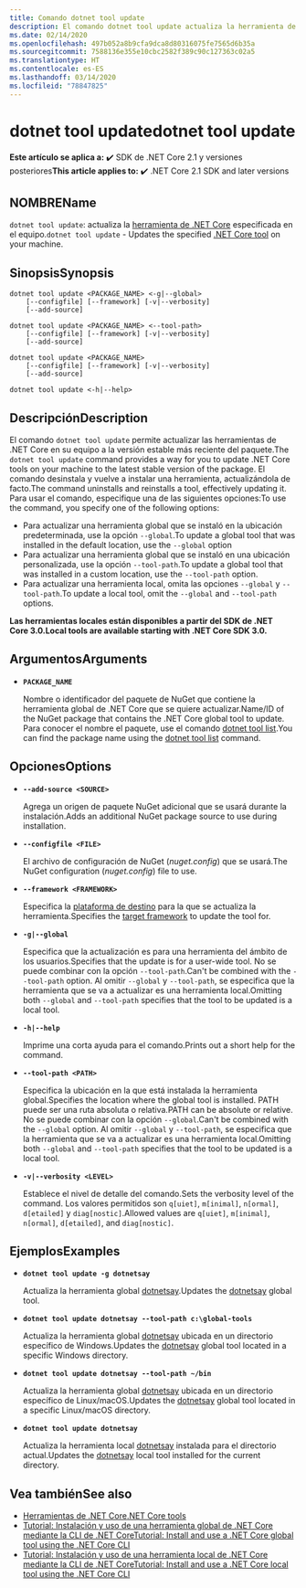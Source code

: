 ```yaml
---
title: Comando dotnet tool update
description: El comando dotnet tool update actualiza la herramienta de .NET Core en su equipo.
ms.date: 02/14/2020
ms.openlocfilehash: 497b052a8b9cfa9dca8d80316075fe7565d6b35a
ms.sourcegitcommit: 7588136e355e10cbc2582f389c90c127363c02a5
ms.translationtype: HT
ms.contentlocale: es-ES
ms.lasthandoff: 03/14/2020
ms.locfileid: "78847825"
---
```

# <a name="dotnet-tool-update"></a><span data-ttu-id="cb508-103">dotnet tool update</span><span class="sxs-lookup"><span data-stu-id="cb508-103">dotnet tool update</span></span>

<span data-ttu-id="cb508-104">**Este artículo se aplica a:** ✔️ SDK de .NET Core 2.1 y versiones posteriores</span><span class="sxs-lookup"><span data-stu-id="cb508-104">**This article applies to:** ✔️ .NET Core 2.1 SDK and later versions</span></span>

## <a name="name"></a><span data-ttu-id="cb508-105">NOMBRE</span><span class="sxs-lookup"><span data-stu-id="cb508-105">Name</span></span>

<span data-ttu-id="cb508-106">`dotnet tool update`: actualiza la [herramienta de .NET Core](global-tools.md) especificada en el equipo.</span><span class="sxs-lookup"><span data-stu-id="cb508-106">`dotnet tool update` - Updates the specified [.NET Core tool](global-tools.md) on your machine.</span></span>

## <a name="synopsis"></a><span data-ttu-id="cb508-107">Sinopsis</span><span class="sxs-lookup"><span data-stu-id="cb508-107">Synopsis</span></span>

```dotnetcli
dotnet tool update <PACKAGE_NAME> <-g|--global>
    [--configfile] [--framework] [-v|--verbosity]
    [--add-source]

dotnet tool update <PACKAGE_NAME> <--tool-path>
    [--configfile] [--framework] [-v|--verbosity]
    [--add-source]

dotnet tool update <PACKAGE_NAME>
    [--configfile] [--framework] [-v|--verbosity]
    [--add-source]

dotnet tool update <-h|--help>
```

## <a name="description"></a><span data-ttu-id="cb508-108">Descripción</span><span class="sxs-lookup"><span data-stu-id="cb508-108">Description</span></span>

<span data-ttu-id="cb508-109">El comando `dotnet tool update` permite actualizar las herramientas de .NET Core en su equipo a la versión estable más reciente del paquete.</span><span class="sxs-lookup"><span data-stu-id="cb508-109">The `dotnet tool update` command provides a way for you to update .NET Core tools on your machine to the latest stable version of the package.</span></span> <span data-ttu-id="cb508-110">El comando desinstala y vuelve a instalar una herramienta, actualizándola de facto.</span><span class="sxs-lookup"><span data-stu-id="cb508-110">The command uninstalls and reinstalls a tool, effectively updating it.</span></span> <span data-ttu-id="cb508-111">Para usar el comando, especifique una de las siguientes opciones:</span><span class="sxs-lookup"><span data-stu-id="cb508-111">To use the command, you specify one of the following options:</span></span>

* <span data-ttu-id="cb508-112">Para actualizar una herramienta global que se instaló en la ubicación predeterminada, use la opción `--global`.</span><span class="sxs-lookup"><span data-stu-id="cb508-112">To update a global tool that was installed in the default location, use the `--global` option</span></span>
* <span data-ttu-id="cb508-113">Para actualizar una herramienta global que se instaló en una ubicación personalizada, use la opción `--tool-path`.</span><span class="sxs-lookup"><span data-stu-id="cb508-113">To update a global tool that was installed in a custom location, use the `--tool-path` option.</span></span>
* <span data-ttu-id="cb508-114">Para actualizar una herramienta local, omita las opciones `--global` y `--tool-path`.</span><span class="sxs-lookup"><span data-stu-id="cb508-114">To update a local tool, omit the `--global` and `--tool-path` options.</span></span>

<span data-ttu-id="cb508-115">**Las herramientas locales están disponibles a partir del SDK de .NET Core 3.0.**</span><span class="sxs-lookup"><span data-stu-id="cb508-115">**Local tools are available starting with .NET Core SDK 3.0.**</span></span>

## <a name="arguments"></a><span data-ttu-id="cb508-116">Argumentos</span><span class="sxs-lookup"><span data-stu-id="cb508-116">Arguments</span></span>

- **`PACKAGE_NAME`**

  <span data-ttu-id="cb508-117">Nombre o identificador del paquete de NuGet que contiene la herramienta global de .NET Core que se quiere actualizar.</span><span class="sxs-lookup"><span data-stu-id="cb508-117">Name/ID of the NuGet package that contains the .NET Core global tool to update.</span></span> <span data-ttu-id="cb508-118">Para conocer el nombre el paquete, use el comando [dotnet tool list](dotnet-tool-list.md).</span><span class="sxs-lookup"><span data-stu-id="cb508-118">You can find the package name using the [dotnet tool list](dotnet-tool-list.md) command.</span></span>

## <a name="options"></a><span data-ttu-id="cb508-119">Opciones</span><span class="sxs-lookup"><span data-stu-id="cb508-119">Options</span></span>

- **`--add-source <SOURCE>`**

  <span data-ttu-id="cb508-120">Agrega un origen de paquete NuGet adicional que se usará durante la instalación.</span><span class="sxs-lookup"><span data-stu-id="cb508-120">Adds an additional NuGet package source to use during installation.</span></span>

- **`--configfile <FILE>`**

  <span data-ttu-id="cb508-121">El archivo de configuración de NuGet (*nuget.config*) que se usará.</span><span class="sxs-lookup"><span data-stu-id="cb508-121">The NuGet configuration (*nuget.config*) file to use.</span></span>

- **`--framework <FRAMEWORK>`**

  <span data-ttu-id="cb508-122">Especifica la [plataforma de destino](../../standard/frameworks.md) para la que se actualiza la herramienta.</span><span class="sxs-lookup"><span data-stu-id="cb508-122">Specifies the [target framework](../../standard/frameworks.md) to update the tool for.</span></span>

- **`-g|--global`**

  <span data-ttu-id="cb508-123">Especifica que la actualización es para una herramienta del ámbito de los usuarios.</span><span class="sxs-lookup"><span data-stu-id="cb508-123">Specifies that the update is for a user-wide tool.</span></span> <span data-ttu-id="cb508-124">No se puede combinar con la opción `--tool-path`.</span><span class="sxs-lookup"><span data-stu-id="cb508-124">Can't be combined with the `--tool-path` option.</span></span> <span data-ttu-id="cb508-125">Al omitir `--global` y `--tool-path`, se especifica que la herramienta que se va a actualizar es una herramienta local.</span><span class="sxs-lookup"><span data-stu-id="cb508-125">Omitting both `--global` and `--tool-path` specifies that the tool to be updated is a local tool.</span></span>

- **`-h|--help`**

  <span data-ttu-id="cb508-126">Imprime una corta ayuda para el comando.</span><span class="sxs-lookup"><span data-stu-id="cb508-126">Prints out a short help for the command.</span></span>

- **`--tool-path <PATH>`**

  <span data-ttu-id="cb508-127">Especifica la ubicación en la que está instalada la herramienta global.</span><span class="sxs-lookup"><span data-stu-id="cb508-127">Specifies the location where the global tool is installed.</span></span> <span data-ttu-id="cb508-128">PATH puede ser una ruta absoluta o relativa.</span><span class="sxs-lookup"><span data-stu-id="cb508-128">PATH can be absolute or relative.</span></span> <span data-ttu-id="cb508-129">No se puede combinar con la opción `--global`.</span><span class="sxs-lookup"><span data-stu-id="cb508-129">Can't be combined with the `--global` option.</span></span> <span data-ttu-id="cb508-130">Al omitir `--global` y `--tool-path`, se especifica que la herramienta que se va a actualizar es una herramienta local.</span><span class="sxs-lookup"><span data-stu-id="cb508-130">Omitting both `--global` and `--tool-path` specifies that the tool to be updated is a local tool.</span></span>

- **`-v|--verbosity <LEVEL>`**

  <span data-ttu-id="cb508-131">Establece el nivel de detalle del comando.</span><span class="sxs-lookup"><span data-stu-id="cb508-131">Sets the verbosity level of the command.</span></span> <span data-ttu-id="cb508-132">Los valores permitidos son `q[uiet]`, `m[inimal]`, `n[ormal]`, `d[etailed]` y `diag[nostic]`.</span><span class="sxs-lookup"><span data-stu-id="cb508-132">Allowed values are `q[uiet]`, `m[inimal]`, `n[ormal]`, `d[etailed]`, and `diag[nostic]`.</span></span>

## <a name="examples"></a><span data-ttu-id="cb508-133">Ejemplos</span><span class="sxs-lookup"><span data-stu-id="cb508-133">Examples</span></span>

- **`dotnet tool update -g dotnetsay`**

  <span data-ttu-id="cb508-134">Actualiza la herramienta global [dotnetsay](https://www.nuget.org/packages/dotnetsay/).</span><span class="sxs-lookup"><span data-stu-id="cb508-134">Updates the [dotnetsay](https://www.nuget.org/packages/dotnetsay/) global tool.</span></span>

- **`dotnet tool update dotnetsay --tool-path c:\global-tools`**

  <span data-ttu-id="cb508-135">Actualiza la herramienta global [dotnetsay](https://www.nuget.org/packages/dotnetsay/) ubicada en un directorio específico de Windows.</span><span class="sxs-lookup"><span data-stu-id="cb508-135">Updates the [dotnetsay](https://www.nuget.org/packages/dotnetsay/) global tool located in a specific Windows directory.</span></span>

- **`dotnet tool update dotnetsay --tool-path ~/bin`**

  <span data-ttu-id="cb508-136">Actualiza la herramienta global [dotnetsay](https://www.nuget.org/packages/dotnetsay/) ubicada en un directorio específico de Linux/macOS.</span><span class="sxs-lookup"><span data-stu-id="cb508-136">Updates the [dotnetsay](https://www.nuget.org/packages/dotnetsay/) global tool located in a specific Linux/macOS directory.</span></span>

- **`dotnet tool update dotnetsay`**

  <span data-ttu-id="cb508-137">Actualiza la herramienta local [dotnetsay](https://www.nuget.org/packages/dotnetsay/) instalada para el directorio actual.</span><span class="sxs-lookup"><span data-stu-id="cb508-137">Updates the [dotnetsay](https://www.nuget.org/packages/dotnetsay/) local tool installed for the current directory.</span></span>

## <a name="see-also"></a><span data-ttu-id="cb508-138">Vea también</span><span class="sxs-lookup"><span data-stu-id="cb508-138">See also</span></span>

- [<span data-ttu-id="cb508-139">Herramientas de .NET Core</span><span class="sxs-lookup"><span data-stu-id="cb508-139">.NET Core tools</span></span>](global-tools.md)
- [<span data-ttu-id="cb508-140">Tutorial: Instalación y uso de una herramienta global de .NET Core mediante la CLI de .NET Core</span><span class="sxs-lookup"><span data-stu-id="cb508-140">Tutorial: Install and use a .NET Core global tool using the .NET Core CLI</span></span>](global-tools-how-to-use.md)
- [<span data-ttu-id="cb508-141">Tutorial: Instalación y uso de una herramienta local de .NET Core mediante la CLI de .NET Core</span><span class="sxs-lookup"><span data-stu-id="cb508-141">Tutorial: Install and use a .NET Core local tool using the .NET Core CLI</span></span>](local-tools-how-to-use.md)
